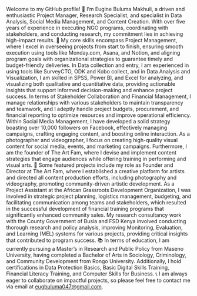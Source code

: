 Welcome to my GitHub profile! 👋 I’m Eugine Buluma Makhuli, a driven and enthusiastic Project Manager, Research Specialist, and specialist in Data Analysis, Social Media Management, and Content Creation. With over five years of experience in executing NGO programs, coordinating with stakeholders, and conducting research, my commitment lies in achieving high-impact results. 🧰 
My core skills encompass Project Management, where I excel in overseeing projects from start to finish, ensuring smooth execution using tools like Monday.com, Asana, and Notion, and aligning program goals with organizational strategies to guarantee timely and budget-friendly deliveries. In Data collection and entry, I am experienced in using tools like SurveyCTO, ODK and Kobo collect, and in Data Analysis and Visualization, I am skilled in SPSS, Power BI, and Excel for analyzing, and visualizing both qualitative and quantitative data, providing actionable insights that support informed decision-making and enhance project success. 
In terms of Stakeholder Collaboration and Financial Management, I manage relationships with various stakeholders to maintain transparency and teamwork, and I adeptly handle project budgets, procurement, and financial reporting to optimize resources and improve operational efficiency. Within Social Media Management, I have developed a solid strategy boasting over 10,000 followers on Facebook, effectively managing campaigns, crafting engaging content, and boosting online interaction.
As a photographer and videographer, I focus on creating high-quality visual content for social media, events, and marketing campaigns. Furthermore, I am the founder of The Art Fam, where I devise and implement content strategies that engage audiences while offering training in performing and visual arts. 🚀 
Some featured projects include my role as Founder and Director at The Art Fam, where I established a creative platform for artists and directed all content production efforts, including photography and videography, promoting community-driven artistic development. As a Project Assistant at the African Grassroots Development Organization, I was involved in strategic project planning, logistics management, budgeting, and facilitating communication among teams and stakeholders, which resulted in the successful development of financial training programs that significantly enhanced community sales. My research consultancy work with the County Government of Busia and FSD Kenya involved conducting thorough research and policy analysis, improving Monitoring, Evaluation, and Learning (MEL) systems for various projects, providing critical insights that contributed to program success. 📚 
In terms of education, I am currently pursuing a Master’s in Research and Public Policy from Maseno University, having completed a Bachelor of Arts in Sociology, Criminology, and Community Development from Rongo University. Additionally, I hold certifications in Data Protection Basics, Basic Digital Skills Training, Financial Literacy Training, and Computer Skills for Business. 📞 
I am always eager to collaborate on impactful projects, so please feel free to contact me via email at eugbuluma047@gmail.com.
